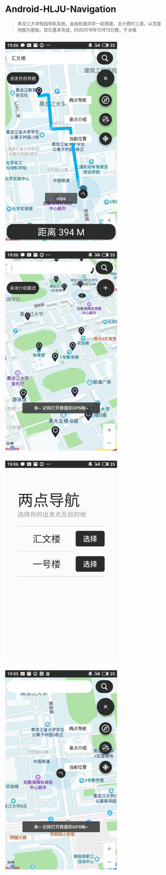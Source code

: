 # Android-HLJU-Navigation
> 黑龙江大学校园导航系统，由我和我同学一起搭建。总计费时三周，以百度地图为基础，现已基本完成，时间2018年12月13日晚，于冰城


## 
<img src="https://github.com/FishInWater-1999/Android-HLJU-Navigation/blob/master/1.jpg" width="360" height="640">

## 
<img src="https://github.com/FishInWater-1999/Android-HLJU-Navigation/blob/master/2.jpg" width="360" height="640">

## 
<img src="https://github.com/FishInWater-1999/Android-HLJU-Navigation/blob/master/3.jpg" width="360" height="640">

## 
<img src="https://github.com/FishInWater-1999/Android-HLJU-Navigation/blob/master/4.jpg" width="360" height="640">
